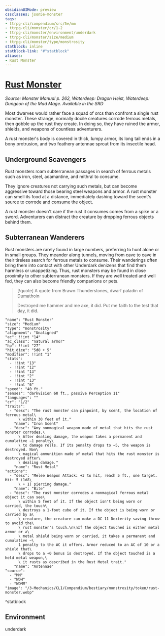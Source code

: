 ```yaml
---
obsidianUIMode: preview
cssclasses: json5e-monster
tags:
- ttrpg-cli/compendium/src/5e/mm
- ttrpg-cli/monster/cr/1-2
- ttrpg-cli/monster/environment/underdark
- ttrpg-cli/monster/size/medium
- ttrpg-cli/monster/type/monstrosity
statblock: inline
statblock-link: "#^statblock"
aliases:
- Rust Monster
---
```

# [Rust Monster](3-Mechanics\CLI\Compendium\bestiary\monstrosity/rust-monster.md)
*Source: Monster Manual p. 262, Waterdeep: Dragon Heist, Waterdeep: Dungeon of the Mad Mage. Available in the <span title='Systems Reference Document (5.1)'>SRD</span>*  

Most dwarves would rather face a squad of orcs than confront a single rust monster. These strange, normally docile creatures corrode ferrous metals, then gobble up the rust they create. In doing so, they have ruined the armor, shields, and weapons of countless adventurers.

A rust monster's body is covered in thick, lumpy armor, its long tail ends in a bony protrusion, and two feathery antennae sprout from its insectile head.

## Underground Scavengers

Rust monsters roam subterranean passages in search of ferrous metals such as iron, steel, adamantine, and mithral to consume.

They ignore creatures not carrying such metals, but can become aggressive toward those bearing steel weapons and armor. A rust monster can smell its food at a distance, immediately dashing toward the scent's source to corrode and consume the object.

A rust monster doesn't care if the rust it consumes comes from a spike or a sword. Adventurers can distract the creature by dropping ferrous objects behind them.

## Subterranean Wanderers

Rust monsters are rarely found in large numbers, preferring to hunt alone or in small groups. They meander along tunnels, moving from cave to cave in their tireless search for ferrous metals to consume. Their wanderings often bring them into contact with other Underdark denizens that find them harmless or unappetizing. Thus, rust monsters may be found in close proximity to other subterranean monsters. If they are well treated and well fed, they can also become friendly companions or pets.

> [!quote] A quote from Brawn Thunderstones, dwarf paladin of Dumathoin  
> 
> Destroyed me hammer and me axe, it did. Put me faith to the test that day, it did.


```statblock
"name": "Rust Monster"
"size": "Medium"
"type": "monstrosity"
"alignment": "Unaligned"
"ac": !!int "14"
"ac_class": "natural armor"
"hp": !!int "27"
"hit_dice": "5d8 + 5"
"modifier": !!int "1"
"stats":
  - !!int "13"
  - !!int "12"
  - !!int "13"
  - !!int "2"
  - !!int "13"
  - !!int "6"
"speed": "40 ft."
"senses": "darkvision 60 ft., passive Perception 11"
"languages": ""
"cr": "1/2"
"traits":
  - "desc": "The rust monster can pinpoint, by scent, the location of ferrous metal\
      \ within 30 feet of it."
    "name": "Iron Scent"
  - "desc": "Any nonmagical weapon made of metal that hits the rust monster corrodes.\
      \ After dealing damage, the weapon takes a permanent and cumulative −1 penalty\
      \ to damage rolls. If its penalty drops to −5, the weapon is destroyed. Non\
      \ magical ammunition made of metal that hits the rust monster is destroyed after\
      \ dealing damage."
    "name": "Rust Metal"
"actions":
  - "desc": "Melee Weapon Attack: +3 to hit, reach 5 ft., one target. Hit: 5 (1d8\
      \ + 1) piercing damage."
    "name": "Bite"
  - "desc": "The rust monster corrodes a nonmagical ferrous metal object it can see\
      \ within 5 feet of it. If the object isn't being worn or carried, the touch\
      \ destroys a 1-foot cube of it. If the object is being worn or carried by a\
      \ creature, the creature can make a DC 11 Dexterity saving throw to avoid the\
      \ rust monster's touch.\n\nIf the object touched is either metal armor or a\
      \ metal shield being worn or carried, it takes a permanent and cumulative −\
      1 penalty to the AC it offers. Armor reduced to an AC of 10 or a shield that\
      \ drops to a +0 bonus is destroyed. If the object touched is a held metal weapon,\
      \ it rusts as described in the Rust Metal trait."
    "name": "Antennae"
"source":
  - "MM"
  - "WDH"
  - "WDMM"
"image": "/3-Mechanics/CLI/Compendium/bestiary/monstrosity/token/rust-monster.webp"
```
^statblock

## Environment

underdark
